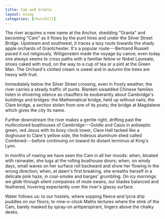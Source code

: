 ```yaml
---
title: Cam and Granta
layout: essay
categories: [churchill]
---
```


The river acquires a new name at the Anchor, shedding "Granta" and becoming
"Cam" as it flows by the punt hires and under the Silver Street Bridge.
Upstream and southwest, it traces a lazy route towards the shady apple orchards
of Grantchester. It's a popular route---Bertrand Russell paced it out
religiously, Wittgenstein made the voyage by canoe; even today one always seems
to cross paths with a familiar fellow or Nobel Laureate, shoes caked with mud,
on the way to a cup of tea or a pint at the Green Man.  The Orchard's clotted
cream is sweet and in autumn the trees are heavy with fruit.

Immediately below the Silver Street crossing, even in frosty weather, the river
carries a steady traffic of punts. Blanket-swaddled Chinese families listen in
shivering silence as chauffers lie exuberantly about Cambridge's buildings and
bridges: the Mathematical bridge, held up without nails; the Clare bridge, a
section stolen from one of its posts; the bridge at Magdalene which gives the
city its name.

Further downstream the river makes a gentle right, drifting past the
multicolored boathouses of Cambridge---Goldie and Caius in antiseptic green, red
Jesus with its boxy clock tower, Clare Hall tacked like a doghouse to Clare's
yellow side, the hideous aluminum shed called Combined---before continuing on
toward its distant terminus at King's Lynn.

In months of rowing we have seen the Cam in all her moods: when, bloated with
rainwater, she tugs at the rolling boathouse doors; when, on windy days, small
waves on her surface roll backward and show her flowing in the wrong
direction; when, at dawn's first breaking, she wreaths herself in a delicate
pink haze, in coal-smoke and barges' grumbling. On icy mornings we glide through
silent compaines of mute swans, our blades balanced and feathered, hovering
expectantly over the river's glassy surface.

Water follows us: to our hostels, where sopping fleece and lycra drip puddles on
our floors; to nine-o-clock Maths lectures where the stink of the Cam, barely
masked by spray-on antiperspirant, lingers above the chalky desks.
